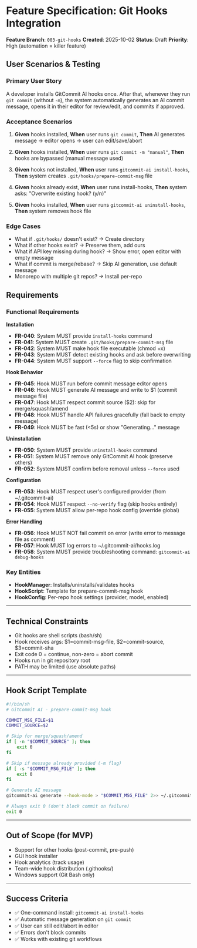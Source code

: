 # Feature Specification: Git Hooks Integration

**Feature Branch**: `003-git-hooks`
**Created**: 2025-10-02
**Status**: Draft
**Priority**: High (automation = killer feature)

## User Scenarios & Testing

### Primary User Story
A developer installs GitCommit AI hooks once. After that, whenever they run `git commit` (without `-m`), the system automatically generates an AI commit message, opens it in their editor for review/edit, and commits if approved.

### Acceptance Scenarios

1. **Given** hooks installed, **When** user runs `git commit`, **Then** AI generates message → editor opens → user can edit/save/abort

2. **Given** hooks installed, **When** user runs `git commit -m "manual"`, **Then** hooks are bypassed (manual message used)

3. **Given** hooks not installed, **When** user runs `gitcommit-ai install-hooks`, **Then** system creates `.git/hooks/prepare-commit-msg` file

4. **Given** hooks already exist, **When** user runs install-hooks, **Then** system asks: "Overwrite existing hook? (y/n)"

5. **Given** hooks installed, **When** user runs `gitcommit-ai uninstall-hooks`, **Then** system removes hook file

### Edge Cases
- What if `.git/hooks/` doesn't exist? → Create directory
- What if other hooks exist? → Preserve them, add ours
- What if API key missing during hook? → Show error, open editor with empty message
- What if commit is merge/rebase? → Skip AI generation, use default message
- Monorepo with multiple git repos? → Install per-repo

## Requirements

### Functional Requirements

**Installation**
- **FR-040**: System MUST provide `install-hooks` command
- **FR-041**: System MUST create `.git/hooks/prepare-commit-msg` file
- **FR-042**: System MUST make hook file executable (chmod +x)
- **FR-043**: System MUST detect existing hooks and ask before overwriting
- **FR-044**: System MUST support `--force` flag to skip confirmation

**Hook Behavior**
- **FR-045**: Hook MUST run before commit message editor opens
- **FR-046**: Hook MUST generate AI message and write to $1 (commit message file)
- **FR-047**: Hook MUST respect commit source ($2): skip for merge/squash/amend
- **FR-048**: Hook MUST handle API failures gracefully (fall back to empty message)
- **FR-049**: Hook MUST be fast (<5s) or show "Generating..." message

**Uninstallation**
- **FR-050**: System MUST provide `uninstall-hooks` command
- **FR-051**: System MUST remove only GitCommit AI hook (preserve others)
- **FR-052**: System MUST confirm before removal unless `--force` used

**Configuration**
- **FR-053**: Hook MUST respect user's configured provider (from ~/.gitcommit-ai)
- **FR-054**: Hook MUST respect `--no-verify` flag (skip hooks entirely)
- **FR-055**: System MUST allow per-repo hook config (override global)

**Error Handling**
- **FR-056**: Hook MUST NOT fail commit on error (write error to message file as comment)
- **FR-057**: Hook MUST log errors to ~/.gitcommit-ai/hooks.log
- **FR-058**: System MUST provide troubleshooting command: `gitcommit-ai debug-hooks`

### Key Entities

- **HookManager**: Installs/uninstalls/validates hooks
- **HookScript**: Template for prepare-commit-msg hook
- **HookConfig**: Per-repo hook settings (provider, model, enabled)

---

## Technical Constraints

- Git hooks are shell scripts (bash/sh)
- Hook receives args: $1=commit-msg-file, $2=commit-source, $3=commit-sha
- Exit code 0 = continue, non-zero = abort commit
- Hooks run in git repository root
- PATH may be limited (use absolute paths)

---

## Hook Script Template

```bash
#!/bin/sh
# GitCommit AI - prepare-commit-msg hook

COMMIT_MSG_FILE=$1
COMMIT_SOURCE=$2

# Skip for merge/squash/amend
if [ -n "$COMMIT_SOURCE" ]; then
    exit 0
fi

# Skip if message already provided (-m flag)
if [ -s "$COMMIT_MSG_FILE" ]; then
    exit 0
fi

# Generate AI message
gitcommit-ai generate --hook-mode > "$COMMIT_MSG_FILE" 2>> ~/.gitcommit-ai/hooks.log

# Always exit 0 (don't block commit on failure)
exit 0
```

---

## Out of Scope (for MVP)

- Support for other hooks (post-commit, pre-push)
- GUI hook installer
- Hook analytics (track usage)
- Team-wide hook distribution (.githooks/)
- Windows support (Git Bash only)

---

## Success Criteria

- ✅ One-command install: `gitcommit-ai install-hooks`
- ✅ Automatic message generation on `git commit`
- ✅ User can still edit/abort in editor
- ✅ Errors don't block commits
- ✅ Works with existing git workflows
